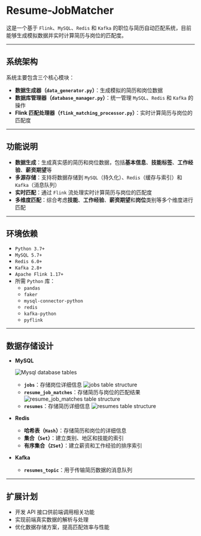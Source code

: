# Resume-JobMatcher

这是一个基于 `Flink`、`MySQL`、`Redis` 和 `Kafka` 的职位与简历自动匹配系统，目前能够生成模拟数据并实时计算简历与岗位的匹配度。

---

## 系统架构

系统主要包含三个核心模块：

- **数据生成器（`data_generator.py`）**：生成模拟的简历和岗位数据
- **数据库管理器（`database_manager.py`）**：统一管理 `MySQL`、`Redis` 和 `Kafka` 的操作
- **Flink 匹配处理器（`flink_matching_processor.py`）**：实时计算简历与岗位的匹配度

---

## 功能说明

- **数据生成**：生成真实感的简历和岗位数据，包括**基本信息**、**技能标签**、**工作经验**、**薪资期望**等
- **多源存储**：支持将数据存储到 `MySQL`（持久化）、`Redis`（缓存与索引）和 `Kafka`（消息队列）
- **实时匹配**：通过 `Flink` 流处理实时计算简历与岗位的匹配度
- **多维度匹配**：综合考虑**技能**、**工作经验**、**薪资期望**和**岗位**类别等多个维度进行匹配

---

## 环境依赖

- `Python 3.7+`
- `MySQL 5.7+`
- `Redis 6.0+`
- `Kafka 2.8+`
- `Apache Flink 1.17+`
- 所需 `Python` 库：
  - `pandas`
  - `faker`
  - `mysql-connector-python`
  - `redis`
  - `kafka-python`
  - `pyflink`
  
---

## 数据存储设计

- **MySQL**

  ![Mysql database tables](https://img.scdn.io/i/687f39aecc97b_1753168302.png "Mysql database tables")

  - **`jobs`**：存储岗位详细信息
    ![jobs table structure](https://img.scdn.io/i/687f39d840b6b_1753168344.webp "'jobs' table structure")
  - **`resume_job_matches`**：存储简历与岗位的匹配结果
    ![resume_job_matches table structure](https://img.scdn.io/i/687f39ead8000_1753168362.webp "'resume_job_matches' table structure")
  - **`resumes`**：存储简历详细信息
    ![resumes table structure](https://img.scdn.io/i/687f39facdcd4_1753168378.webp "resumes table structure")
- **Redis**
  - **哈希表（`Hash`）**：存储简历和岗位的详细信息
  - **集合（`Set`）**：建立类别、地区和技能的索引
  - **有序集合（`ZSet`）**：建立薪资和工作经验的排序索引
- **Kafka**
  - **`resumes_topic`**：用于传输简历数据的消息队列

---

## 扩展计划

- 开发 API 接口供前端调用相关功能
- 实现前端真实数据的解析与处理
- 优化数据存储方案，提高匹配效率与性能